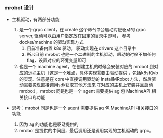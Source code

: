 ###  mrobot 设计

* 主机驱动，有两部分功能
    1. 是一个 grpc client，在 create 这个命令中会启动对应驱动的 grpc server, 驱动可以由用户指定放在固定的目录中即可，
       参考 docker/machine 的驱动实现方式
       1. 目前准备内置 k8s 驱动。 驱动实现在 drivers 这个目录中
       2. 所以目前 mrobot 也是一个二进制的主机驱动，启动的时候不加任何 flag，设置对应的环境变量即可
    2. 也是一个 machine agent，在创建主机的时候会安装对应的 mrobot 到对应的远程主机（这是一个难点，具体实现需要由驱动提供
       ，包括k8s和vb的实现，注意是在 core 中直接调用驱动的 InstallMRobot 方法，然后驱动需要实现直接调用sdk获取其他方法来
       在对应的主机上安装并且启动 mrobot），mrobot 同是也是一个 agent 需要提供 ag 包 MachineAPI 相关接口的功能
    

* 思考：mrobot 同是也是一个 agent 需要提供 ag 包 MachineAPI 相关接口的功能
    1. 因为 ag 的功能也是驱动提供的
    2. mrobot 是提供的中间层，最后调用还是调用实现的主机驱动的 grpc。